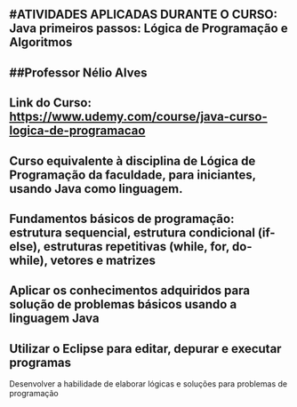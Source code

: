 #ATIVIDADES APLICADAS DURANTE O CURSO: Java primeiros passos: Lógica de Programação e Algoritmos
---
##Professor Nélio Alves
---
Link do Curso:
https://www.udemy.com/course/java-curso-logica-de-programacao
---
Curso equivalente à disciplina de Lógica de Programação da faculdade, para iniciantes, usando Java como linguagem.
---
Fundamentos básicos de programação: estrutura sequencial, estrutura condicional (if-else), estruturas repetitivas (while, for, do-while), vetores e matrizes
---
Aplicar os conhecimentos adquiridos para solução de problemas básicos usando a linguagem Java
---
Utilizar o Eclipse para editar, depurar e executar programas
---
Desenvolver a habilidade de elaborar lógicas e soluções para problemas de programação